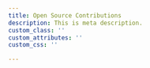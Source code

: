 ```yaml
---
title: Open Source Contributions
description: This is meta description.
custom_class: ''
custom_attributes: ''
custom_css: ''

---
```

